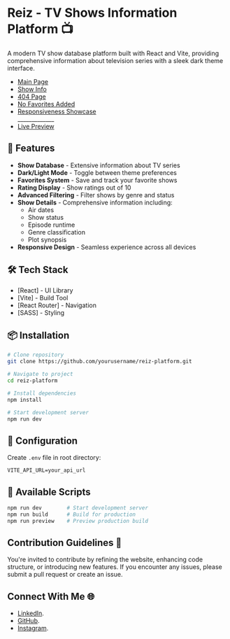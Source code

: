 # Reiz - TV Shows Information Platform 📺

A modern TV show database platform built with React and Vite, providing comprehensive information about television series with a sleek dark theme interface.

- [Main Page](https://ibb.co/GQXPKccb)
- [Show Info](https://ibb.co/Nd95Y9gr)
- [404 Page](https://ibb.co/DfY9k34F)
- [No Favorites Added](https://ibb.co/7dX1MpG8)
- [Responsiveness Showcase](https://ibb.co/PZSJ4XHr)
<br>_____________
- [Live Preview](https://reizmaze.netlify.app/)

## 🚀 Features

- **Show Database** - Extensive information about TV series
- **Dark/Light Mode** - Toggle between theme preferences
- **Favorites System** - Save and track your favorite shows
- **Rating Display** - Show ratings out of 10
- **Advanced Filtering** - Filter shows by genre and status
- **Show Details** - Comprehensive information including:
  - Air dates
  - Show status
  - Episode runtime
  - Genre classification
  - Plot synopsis
- **Responsive Design** - Seamless experience across all devices

## 🛠️ Tech Stack

- [React] - UI Library
- [Vite] - Build Tool
- [React Router] - Navigation
- [SASS] - Styling

## 📦 Installation

```bash
# Clone repository
git clone https://github.com/yourusername/reiz-platform.git

# Navigate to project
cd reiz-platform

# Install dependencies
npm install

# Start development server
npm run dev
```

## 🔧 Configuration

Create `.env` file in root directory:

```env
VITE_API_URL=your_api_url
```

## 📝 Available Scripts

```bash
npm run dev        # Start development server
npm run build      # Build for production
npm run preview    # Preview production build
```

## Contribution Guidelines 🤝

You're invited to contribute by refining the website, enhancing code structure, or introducing new features. If you encounter any issues, please submit a pull request or create an issue.

## Connect With Me 🌐

- [LinkedIn](https://www.linkedin.com/in/dominykas-pavlijus-138b41270/).
- [GitHub](https://github.com/B0K1NG).
- [Instagram](https://www.instagram.com/ig_dominykas/).
